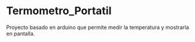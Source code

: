 # Termometro_Portatil
Proyecto basado en arduino que permite medir la temperatura y mostrarla en pantalla.
